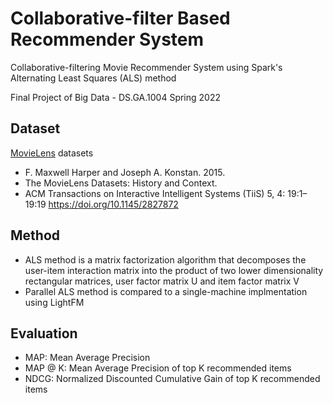 # Collaborative-filter Based Recommender System

Collaborative-filtering Movie Recommender System using Spark's Alternating Least Squares (ALS) method

Final Project of Big Data - DS.GA.1004 Spring 2022


## Dataset
[MovieLens](https://grouplens.org/datasets/movielens/latest/) datasets 
 - F. Maxwell Harper and Joseph A. Konstan. 2015. 
 - The MovieLens Datasets: History and Context. 
 - ACM Transactions on Interactive Intelligent Systems (TiiS) 5, 4: 19:1–19:19
 https://doi.org/10.1145/2827872

## Method
- ALS method is a matrix factorization algorithm that decomposes the user-item interaction matrix into the product of two lower dimensionality rectangular matrices, user factor matrix U and item factor matrix V
- Parallel ALS method is compared to a single-machine implmentation using LightFM


## Evaluation
- MAP: Mean Average Precision
- MAP @ K: Mean Average Precision of top K recommended items
- NDCG: Normalized Discounted Cumulative Gain of top K recommended items